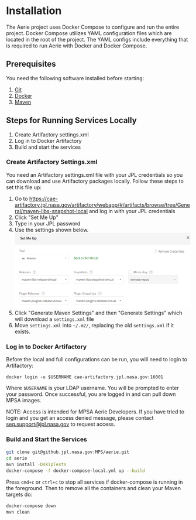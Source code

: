 # Installation

The Aerie project uses Docker Compose to configure and run the entire
project. Docker Compose utilizes YAML configuration files which are
located in the root of the project. The YAML configs include everything
that is required to run Aerie with Docker and Docker Compose.

## Prerequisites

You need the following software installed before starting:

1. [Git](https://git-scm.com/)
1. [Docker](https://www.docker.com/)
1. [Maven](https://maven.apache.org/)

## Steps for Running Services Locally

1. Create Artifactory settings.xml
1. Log in to Docker Artifactory
1. Build and start the services

### Create Artifactory Settings.xml

You need an Artifactory settings.xml file with your JPL credentials so you can download and use Artifactory packages locally. Follow these steps to set this file up:

1. Go to https://cae-artifactory.jpl.nasa.gov/artifactory/webapp/#/artifacts/browse/tree/General/maven-libs-snapshot-local and log in with your JPL credentials
1. Click "Set Me Up"
1. Type in your JPL password
1. Use the settings shown below.
![](artifactory_maven_setup.png)
1. Click "Generate Maven Settings" and then "Generate Settings" which will download a `settings.xml` file
1. Move `settings.xml` into `~/.m2/`, replacing the old `settings.xml` if it exists.

### Log in to Docker Artifactory

Before the local and full configurations can be run, you will need to login to
Artifactory:

```
docker login -u $USERNAME cae-artifactory.jpl.nasa.gov:16001
```

Where `$USERNAME` is your LDAP username. You will be prompted to enter your
password. Once successful, you are logged in and can pull down MPSA images.

NOTE: Access is intended for MPSA Aerie Developers. If you have tried to login
and you get an access denied message, please contact seq.support@jpl.nasa.gov
to request access.

### Build and Start the Services

```bash
git clone git@github.jpl.nasa.gov:MPS/aerie.git
cd aerie
mvn install -DskipTests
docker-compose -f docker-compose-local.yml up --build
```

Press `cmd+c` or `ctrl+c` to stop all services if docker-compose is running in
the foreground. Then to remove all the containers and clean your Maven targets do:

```bash
docker-compose down
mvn clean
```
